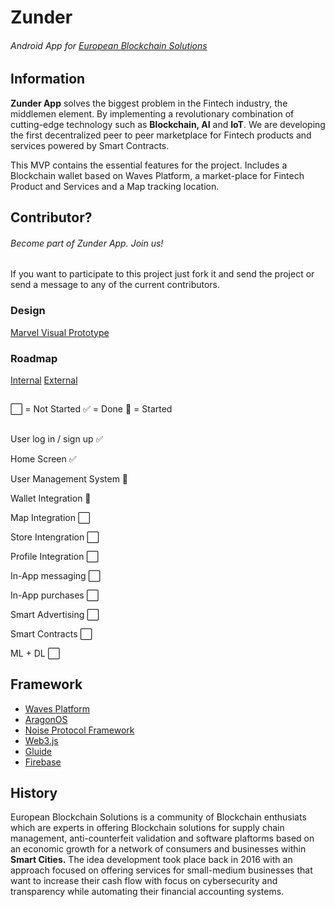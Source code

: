 # Zunder
###### Android App for [European Blockchain Solutions](http://euroblockchain.solutions/)

## Information
**Zunder App** solves the biggest problem in the Fintech industry, the middlemen element. By implementing a revolutionary combination of cutting-edge technology such as **Blockchain, AI** and **IoT**. We are developing the first decentralized peer to peer marketplace for Fintech products and services powered by Smart Contracts.

This MVP contains the essential features for the project. Includes a Blockchain wallet based on Waves Platform, a market-place for Fintech Product and Services and a Map tracking location.

## Contributor?
###### Become part of Zunder App. Join us!
If you want to participate to this project just fork it and send the project or send a message to any of the current contributors. 

### Design
[Marvel Visual Prototype](https://marvelapp.com/project/2444817/)

### Roadmap
[Internal](https://drive.google.com/open?id=1QoCi-DfRYoa19_vxnsDsPL16XilcRPyQ)
[External](https://drive.google.com/open?id=1QoCi-DfRYoa19_vxnsDsPL16XilcRPyQ)
##
:white_large_square: = Not Started  :white_check_mark: = Done :large_blue_circle: = Started  
##  

User log in / sign up :white_check_mark:

Home Screen :white_check_mark:

User Management System  :large_blue_circle:

Wallet Integration  :large_blue_circle:

Map Integration :white_large_square:

Store Intengration :white_large_square:

Profile Integration :white_large_square:

In-App messaging :white_large_square:

In-App purchases :white_large_square:

Smart Advertising :white_large_square:

Smart Contracts :white_large_square:

ML + DL :white_large_square:

## Framework
- [Waves Platform](https://wavesplatform.com/)
- [AragonOS](https://github.com/aragon/aragon)
- [Noise Protocol Framework](http://noiseprotocol.org/)
- [Web3.js](https://github.com/web3j/web3j)
- [Gluide](https://github.com/bumptech/glide)
- [Firebase](https://firebase.google.com)

## History
European Blockchain Solutions is a community of Blockchain enthusiats which are experts in offering Blockchain solutions for supply chain management, anti-counterfeit validation and software plaftorms based on an economic growth for a network of consumers and businesses within **Smart Cities.** The idea development took place back in 2016 with an approach focused on offering services for small-medium businesses that want to increase their cash flow with focus on cybersecurity and transparency while automating their financial accounting systems. 
